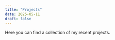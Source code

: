 ```yaml
---
title: "Projects"
date: 2025-05-11
draft: false
---
```


Here you can find a collection of my recent projects.